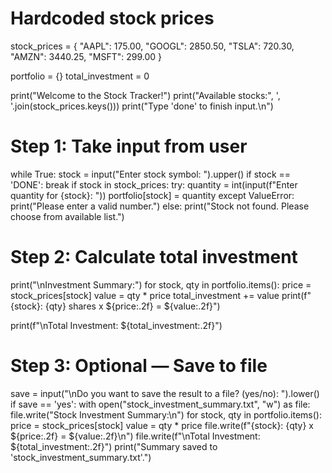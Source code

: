 # Hardcoded stock prices
stock_prices = {
    "AAPL": 175.00,
    "GOOGL": 2850.50,
    "TSLA": 720.30,
    "AMZN": 3440.25,
    "MSFT": 299.00
}

portfolio = {}
total_investment = 0

print("Welcome to the Stock Tracker!")
print("Available stocks:", ', '.join(stock_prices.keys()))
print("Type 'done' to finish input.\n")

# Step 1: Take input from user
while True:
    stock = input("Enter stock symbol: ").upper()
    if stock == 'DONE':
        break
    if stock in stock_prices:
        try:
            quantity = int(input(f"Enter quantity for {stock}: "))
            portfolio[stock] = quantity
        except ValueError:
            print("Please enter a valid number.")
    else:
        print("Stock not found. Please choose from available list.")

# Step 2: Calculate total investment
print("\nInvestment Summary:")
for stock, qty in portfolio.items():
    price = stock_prices[stock]
    value = qty * price
    total_investment += value
    print(f"{stock}: {qty} shares x ${price:.2f} = ${value:.2f}")

print(f"\nTotal Investment: ${total_investment:.2f}")

# Step 3: Optional — Save to file
save = input("\nDo you want to save the result to a file? (yes/no): ").lower()
if save == 'yes':
    with open("stock_investment_summary.txt", "w") as file:
        file.write("Stock Investment Summary:\n")
        for stock, qty in portfolio.items():
            price = stock_prices[stock]
            value = qty * price
            file.write(f"{stock}: {qty} x ${price:.2f} = ${value:.2f}\n")
        file.write(f"\nTotal Investment: ${total_investment:.2f}")
    print("Summary saved to 'stock_investment_summary.txt'.")

